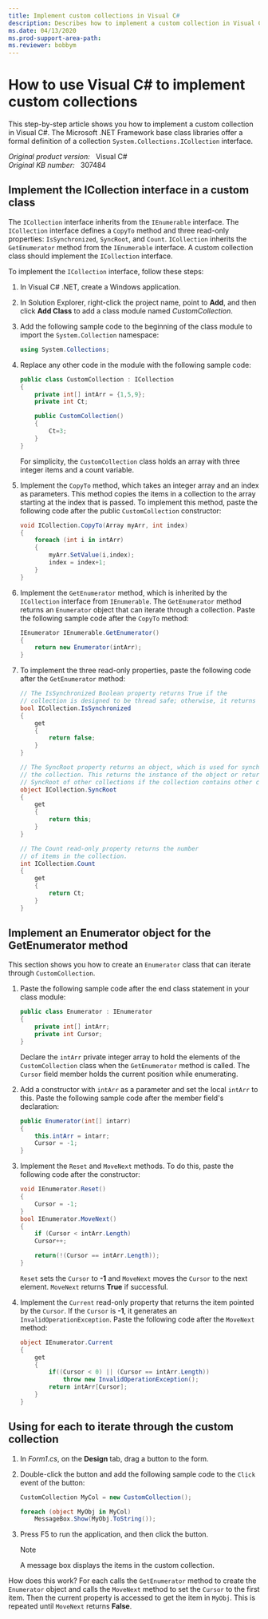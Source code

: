 ```yaml
---
title: Implement custom collections in Visual C#
description: Describes how to implement a custom collection in Visual C#. Also includes a code sample that illustrates the task.
ms.date: 04/13/2020
ms.prod-support-area-path: 
ms.reviewer: bobbym 
---
```

# How to use Visual C# to implement custom collections  

This step-by-step article shows you how to implement a custom collection in Visual C#. The Microsoft .NET Framework base class libraries offer a formal definition of a collection `System.Collections.ICollection` interface.

_Original product version:_ &nbsp; Visual C#  
_Original KB number:_ &nbsp; 307484

## Implement the ICollection interface in a custom class

The `ICollection` interface inherits from the `IEnumerable` interface. The `ICollection` interface defines a `CopyTo` method and three read-only properties: `IsSynchronized`, `SyncRoot`, and `Count`. `ICollection` inherits the `GetEnumerator` method from the `IEnumerable` interface. A custom collection class should implement the `ICollection` interface.

To implement the `ICollection` interface, follow these steps:

1. In Visual C# .NET, create a Windows application.
2. In Solution Explorer, right-click the project name, point to **Add**, and then click **Add Class** to add a class module named *CustomCollection*.

3. Add the following sample code to the beginning of the class module to import the `System.Collection` namespace:

    ```csharp
    using System.Collections;
    ```

4. Replace any other code in the module with the following sample code:

    ```csharp
    public class CustomCollection : ICollection
    {
        private int[] intArr = {1,5,9};
        private int Ct;

        public CustomCollection()
        {
            Ct=3;
        }
    }
    ```

    For simplicity, the `CustomCollection` class holds an array with three integer items and a count variable.

5. Implement the `CopyTo` method, which takes an integer array and an index as parameters. This method copies the items in a collection to the array starting at the index that is passed. To implement this method, paste the following code after the public `CustomCollection` constructor:

    ```csharp
    void ICollection.CopyTo(Array myArr, int index)
    {
        foreach (int i in intArr)
        {
            myArr.SetValue(i,index);
            index = index+1;
        }
    }
    ```

6. Implement the `GetEnumerator` method, which is inherited by the `ICollection` interface from `IEnumerable`. The `GetEnumerator` method returns an `Enumerator` object that can iterate through a collection. Paste the following sample code after the `CopyTo` method:

    ```csharp
    IEnumerator IEnumerable.GetEnumerator()
    {
        return new Enumerator(intArr);
    }
    ```

7. To implement the three read-only properties, paste the following code after the `GetEnumerator` method:

    ```csharp
    // The IsSynchronized Boolean property returns True if the
    // collection is designed to be thread safe; otherwise, it returns False.
    bool ICollection.IsSynchronized
    {
        get
        {
            return false;
        }
    }

    // The SyncRoot property returns an object, which is used for synchronizing
    // the collection. This returns the instance of the object or returns the
    // SyncRoot of other collections if the collection contains other collections.
    object ICollection.SyncRoot
    {
        get
        {
            return this;
        }
    }

    // The Count read-only property returns the number
    // of items in the collection.
    int ICollection.Count
    {
        get
        {
            return Ct;
        }
    }
    ```

## Implement an Enumerator object for the GetEnumerator method

This section shows you how to create an `Enumerator` class that can iterate through `CustomCollection`.

1. Paste the following sample code after the end class statement in your class module:

    ```csharp
    public class Enumerator : IEnumerator
    {
        private int[] intArr;
        private int Cursor;
    }
    ```

    Declare the `intArr` private integer array to hold the elements of the `CustomCollection` class when the `GetEnumerator` method is called. The `Cursor` field member holds the current position while enumerating.

2. Add a constructor with `intArr` as a parameter and set the local `intArr` to this. Paste the following sample code after the member field's declaration:

    ```csharp
    public Enumerator(int[] intarr)
    {
        this.intArr = intarr;
        Cursor = -1;
    }
    ```

3. Implement the `Reset` and `MoveNext` methods. To do this, paste the following code after the constructor:

    ```csharp
    void IEnumerator.Reset()
    {
        Cursor = -1;
    }
    bool IEnumerator.MoveNext()
    {
        if (Cursor < intArr.Length)
        Cursor++;

        return(!(Cursor == intArr.Length));
    }
    ```

    `Reset` sets the `Cursor` to **-1** and `MoveNext` moves the `Cursor` to the next element. `MoveNext` returns **True** if successful.

4. Implement the `Current` read-only property that returns the item pointed by the `Cursor`. If the `Cursor` is **-1**, it generates an `InvalidOperationException`. Paste the following code after the `MoveNext` method:

    ```csharp
    object IEnumerator.Current
    {
        get
        {
            if((Cursor < 0) || (Cursor == intArr.Length))
                throw new InvalidOperationException();
            return intArr[Cursor];
        }
    }
    ```

## Using for each to iterate through the custom collection

1. In *Form1.cs*, on the **Design** tab, drag a button to the form.
2. Double-click the button and add the following sample code to the `Click` event of the button:

    ```csharp
    CustomCollection MyCol = new CustomCollection();

    foreach (object MyObj in MyCol)
        MessageBox.Show(MyObj.ToString());
    ```

3. Press F5 to run the application, and then click the button.

    > [!NOTE]
    > A message box displays the items in the custom collection.

How does this work? For each calls the `GetEnumerator` method to create the `Enumerator` object and calls the `MoveNext` method to set the `Cursor` to the first item. Then the current property is accessed to get the item in `MyObj`. This is repeated until `MoveNext` returns **False**.

